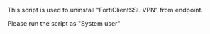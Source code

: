This script is used to uninstall "FortiClientSSL VPN" from endpoint.

Please run the script as "System user"